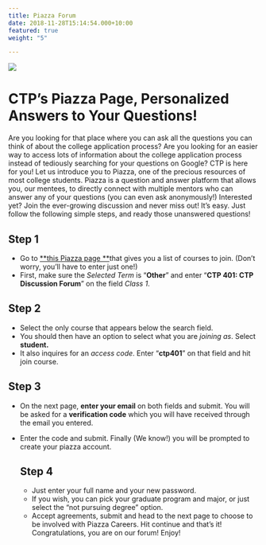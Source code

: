 ```yaml
---
title: Piazza Forum
date: 2018-11-28T15:14:54.000+10:00
featured: true
weight: "5"

---
```

![](/uploads/piazza-icon.png)

# CTP’s Piazza Page, Personalized Answers to Your Questions!

  
Are you looking for that place where you can ask all the questions you can think of about the college application process? Are you looking for an easier way to access lots of information about the college application process instead of tediously searching for your questions on Google? CTP is here for you! Let us introduce you to Piazza, one of the precious resources of most college students. Piazza is a question and answer platform that allows you, our mentees, to directly connect with multiple mentors who can answer any of your questions (you can even ask anonymously!) Interested yet? ​Join the ever-growing discussion and never miss out! It’s easy. Just follow the following simple steps, and ready those unanswered questions!

## Step 1

* Go to [**this Piazza page **](https://piazza.com/counseling_and_test_preparation_ctp)that gives you a list of courses to join. (Don’t worry, you’ll have to enter just one!)
* First, make sure the _Selected Term_ is “**Other**” and enter “**CTP 401: CTP Discussion Forum**” on the field _Class 1_.

## Step 2

* Select the only course that appears below the search field.
* You should then have an option to select what you are _joining as_. Select **student.**
* It also inquires for an _access code_. Enter “**ctp401**” on that field and hit join course.

## Step 3

* On the next page, **enter your email** on both fields and submit. You will be asked for a **verification code** which you will have received through the email you entered.
* Enter the code and submit. Finally (We know!) you will be prompted to create your piazza account.

  ## Step 4
  * Just enter your full name and your new password.
  * If you wish, you can pick your graduate program and major, or just select the “not pursuing degree” option.
  * Accept agreements, submit and head to the next page to choose to be involved with Piazza Careers. Hit continue and that’s it! Congratulations, you are on our forum! Enjoy!
